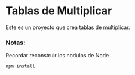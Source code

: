 # Tablas de Multiplicar

Este es un proyecto que crea tablas de multiplicar.

### Notas:
Recordar reconstruir los nodulos de Node
```
npm install
```
